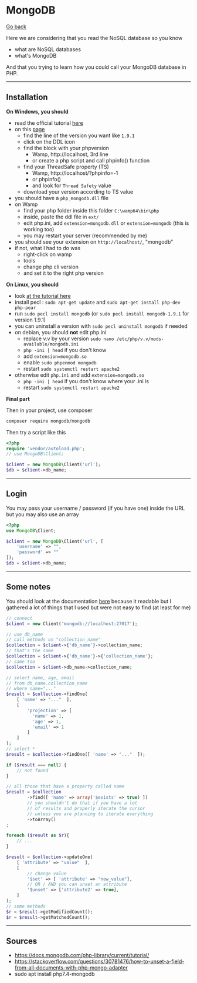 # MongoDB

[Go back](../../../../../_kmp/_archives/info/very_old/php)

Here we are considering that you read the NoSQL
database so you know

* what are NoSQL databases
* what's MongoDB

And that you trying to learn how you could call your
MongoDB database in PHP.

<hr class="sr">

## Installation

**On Windows, you should**

* read the official tutorial [here](https://www.php.net/manual/en/mongodb.installation.windows.php)
* on this [page](https://pecl.php.net/package/mongodb)
    * find the line of the version you want like ``1.9.1``
    * click on the DDL icon
    * find the block with your phpversion
      * Wamp, http://localhost, 3rd line
      * or create a php script and call phpinfo() function
    * find your ThreadSafe property (TS)
      * Wamp, http://localhost/?phpinfo=-1
      * or phpinfo()
      * and look for ``Thread Safety`` value
    * download your version according to TS value
* you should have a ``php_mongodb.dll`` file
* on Wamp
  * find your php folder inside this folder ``C:\wamp64\bin\php``
  * inside, paste the ddl file in ``ext/``
  * edit php.ini, add `extension=mongodb.dll` or ``extension=mongodb`` (this is working too)
  * you may restart your server (recommended by me)
* you should see your extension on ``http://localhost/``, "mongodb"
* if not, what I had to do was
  * right-click on wamp
  * tools
  * change php cli version
  * and set it to the right php version

**On Linux, you should**

* look [at the tutorial here](https://www.php.net/manual/en/mongodb.installation.pecl.php)
* install pecl : `sudo apt-get update` and `sudo apt-get install php-dev php-pear`
* run ``sudo pecl install mongodb`` (or `sudo pecl install mongodb-1.9.1` for version 1.9.1)
* you can uninstall a version with ``sudo pecl uninstall mongodb`` if needed
* on debian, you should **not** edit php.ini
  * replace v.v by your version ``sudo nano /etc/php/v.v/mods-available/mongodb.ini``
  * ``php -ini | head`` if you don't know
  * add ``extension=mongodb.so``
  * enable ``sudo phpenmod mongodb``
  * restart ``sudo systemctl restart apache2``
* otherwise edit ``php.ini`` and add ``extension=mongodb.so``
  * ``php -ini | head`` if you don't know where your .ini is
  * restart ``sudo systemctl restart apache2``

**Final part**

Then in your project, use composer

```bash
composer require mongodb/mongodb
```

Then try a script like this

```php
<?php
require 'vendor/autoload.php';
// use MongoDB\Client;

$client = new MongoDB\Client('url');
$db = $client->db_name;
```

<hr class="sl">

## Login

You may pass your username / password (if you have one)
inside the URL but you may also use an array

```php
<?php
use MongoDB\Client;

$client = new MongoDB\Client('url', [
    'username' => "",
    'password' => ""
]);
$db = $client->db_name;
```

<hr class="sr">

## Some notes

You should look at the documentation 
[here](https://docs.mongodb.com/php-library/current/tutorial/)
because it readable but I gathered a lot
of things that I used but were not easy
to find (at least for me)

```php
// connect
$client = new Client('mongodb://localhost:27017');

// use db_name
// call methods on "collection_name"
$collection = $client->{'db_name'}->collection_name;
// that's the same
$collection = $client->{'db_name'}->{'collection_name'};
// same too
$collection = $client->db_name->collection_name;

// select name, age, email
// from db_name.collection_name
// where name="..."
$result = $collection->findOne(
    [ 'name' => "..."  ],
    [
        'projection' => [
          'name' => 1,
          'age' => 1,
          'email' => 1
        ]
    ]
);
// select * 
$result = $collection->findOne([ 'name' => "..."  ]);

if ($result === null) {
    // not found
}

// all those that have a property called name
$result = $collection
        ->find([ 'name' => array('$exists' => true) ])
        // you shouldn't do that if you have a lot
        // of results and properly iterate the cursor
        // unless you are planning to iterate everything
        ->toArray()
;

foreach ($result as $r){
    // ...
}

$result = $collection->updateOne(
    [ 'attribute' => "value"  ],
    [
        // change value
        '$set' => [ 'attribute' => "new_value"],
        // OR / AND you can unset an attribute
        '$unset' => ['attribute2' => true],
    ]
);
// some methods
$r = $result->getModifiedCount();
$r = $result->getMatchedCount();
```

<hr class="sl">

## Sources

* <https://docs.mongodb.com/php-library/current/tutorial/>
* <https://stackoverflow.com/questions/30781476/how-to-unset-a-field-from-all-documents-with-php-mongo-adapter>
* sudo apt install php7.4-mongodb